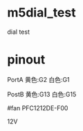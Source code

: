 # m5dial_test
dial test


# pinout

PortA
黄色:G2
白色:G1

PostB
黄色:G13
白色:G15

#fan
PFC1212DE-F00

12V
